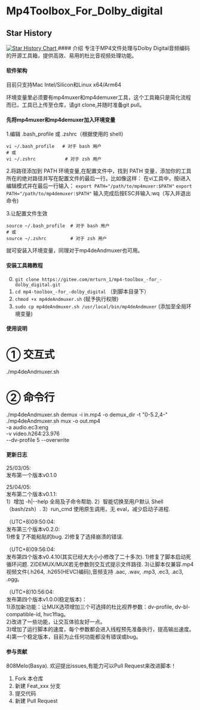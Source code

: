 # Mp4Toolbox_For_Dolby_digital
## Star History

<a href="https://www.star-history.com/#Basyaact/mp4toolbox&Date">
 <picture>
   <source media="(prefers-color-scheme: dark)" srcset="https://api.star-history.com/svg?repos=Basyaact/mp4toolbox&type=Date&theme=dark" />
   <source media="(prefers-color-scheme: light)" srcset="https://api.star-history.com/svg?repos=Basyaact/mp4toolbox&type=Date" />
   <img alt="Star History Chart" src="https://api.star-history.com/svg?repos=Basyaact/mp4toolbox&type=Date" />
 </picture>
</a>
#### 介绍
专注于MP4文件处理与Dolby Digital音频编码的开源工具箱，提供高效、易用的杜比音视频处理功能。

#### 软件架构
目前只支持Mac Intel/Silicon和Linux x64/Arm64

环境变量里必须要有mp4muxer和mp4demuxer工具，这个工具箱只是简化流程而已，工具已上传至仓库，请git clone,并随时准备git pull。

#### 先将mp4muxer和mp4demuxer加入环境变量

1.编辑 .bash_profile 或 .zshrc（根据使用的 shell）
```
vi ~/.bash_profile   # 对于 bash 用户
# 或
vi ~/.zshrc           # 对于 zsh 用户
```

2.将路径添加到 PATH 环境变量,在配置文件中，找到 PATH 变量，添加你的工具所在的绝对路径并写在配置文件的最后一行。比如像这样：
在vi工具中，按i进入编辑模式并在最后一行输入：
`export PATH="/path/to/mp4muxer:$PATH"`
`export PATH="/path/to/mp4demuxer:$PATH"`
输入完成后按ESC并输入:wq（写入并退出命令)

3.让配置文件生效

```
source ~/.bash_profile  # 对于 bash 用户
# 或
source ~/.zshrc         # 对于 zsh 用户
```
就可安装入环境变量，同理对于mp4deAndmuxer也可用。

#### 安装工具箱教程

0.  `git clone https://gitee.com/mrturn_1/mp4-toolbox_-for_-dolby_digital.git`
1.  `cd mp4-toolbox_-for_-dolby_digital` （到脚本目录下）
2.  `chmod +x mp4deAndmuxer.sh` (赋予执行权限)
3.  `sudo cp mp4deAndmuxer.sh /usr/local/bin/mp4deAndmuxer` (添加至全局环境变量)

#### 使用说明

# ① 交互式
./mp4deAndmuxer.sh

# ② 命令行
./mp4deAndmuxer.sh demux -i in.mp4 -o demux_dir -t "0-5.2,4-"
./mp4deAndmuxer.sh mux   -o out.mp4 \
                       -a audio.ec3:eng \
                       -v video.h264:23.976 \
                       --dv-profile 5 --overwrite

#### 更新日志
25/03/05:  
发布第一个版本v0.1.0  
  
25/04/05:  
发布第二个版本v0.1.1:  
   1）增加 -h|--help 全局及子命令帮助. 
   2）智能切换至用户默认 Shell（bash/zsh）. 
   3）run_cmd 使用原生调用，无 eval，减少启动子进程. 

（UTC+8)09:50:04:  
 发布第三个版本v0.2.0:  
    1)修复了不能粘贴的bug. 
    2)修复了选择崩溃的错误. 
  
（UTC+8)09:56:04:  
 发布第四个版本v0.4.10(其实已经大大小小修改了二十多次). 
    1)修复了脚本启动死循环问题. 
    2)DEMUX/MUX若无参数则交互式提示文件路径. 
    3)让脚本仅兼容.mp4视频文件(.h264, .h265(HEVC)编码),音频支持 .aac, .wav, .mp3, .ec3, .ac3, .ogg。  

（UTC+8)10:56:04:  
    发布第四个版本v1.0.0(稳定版本)：  
    1)添加新功能：让MUX选项增加三个可选择的杜比视界参数：dv-profile, dv-bl-compatible-id, hvc1flag。  
    2)改进了一些功能，让交互体验友好一点。  
    3)增加了运行脚本的速度，每个参数都会进入线程预先准备执行，提高输出速度。  
    4)第一个稳定版本，目前为止任何功能都没有错误或bug。  

#### 参与贡献
808Melo(Basya). 
欢迎提出issues,有能力可以Pull Request来改进脚本！  
1.  Fork 本仓库
2.  新建 Feat_xxx 分支
3.  提交代码
4.  新建 Pull Request